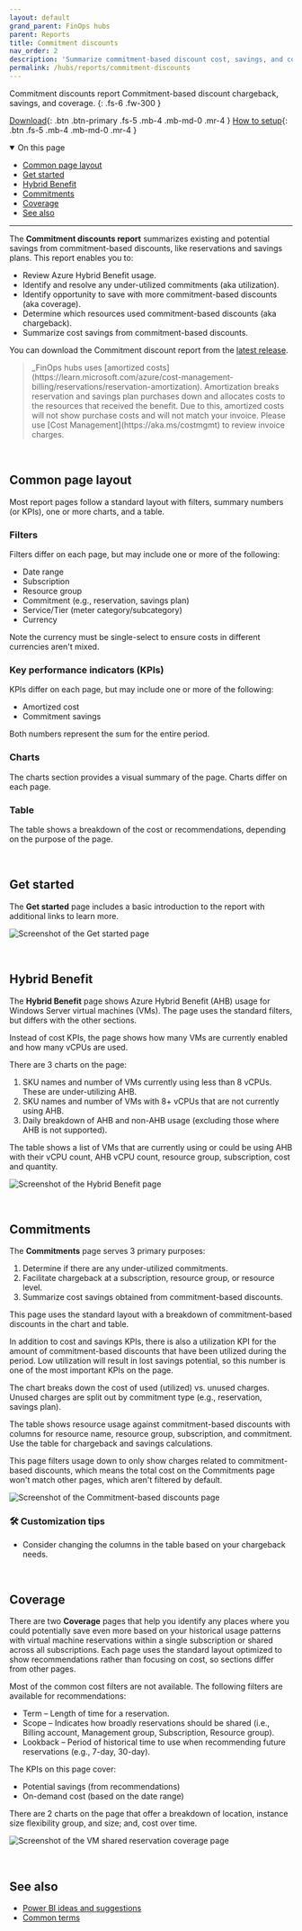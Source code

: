 ```yaml
---
layout: default
grand_parent: FinOps hubs
parent: Reports
title: Commitment discounts
nav_order: 2
description: 'Summarize commitment-based discount cost, savings, and coverage in Power BI.'
permalink: /hubs/reports/commitment-discounts
---
```


<span class="fs-9 d-block mb-4">Commitment discounts report</span>
Commitment-based discount chargeback, savings, and coverage.
{: .fs-6 .fw-300 }

[Download](https://github.com/microsoft/finops-toolkit/releases/latest/download/CommitmentDiscounts.pbix){: .btn .btn-primary .fs-5 .mb-4 .mb-md-0 .mr-4 }
[How to setup](./README.md#-how-to-setup-power-bi){: .btn .fs-5 .mb-4 .mb-md-0 .mr-4 }

<details open markdown="1">
    <summary class="fs-2 text-uppercase">On this page</summary>

- [Common page layout](#common-page-layout)
- [Get started](#get-started)
- [Hybrid Benefit](#hybrid-benefit)
- [Commitments](#commitments)
- [Coverage](#coverage)
- [See also](#see-also)

</details>

---

The **Commitment discounts report** summarizes existing and potential savings from commitment-based discounts, like reservations and savings plans. This report enables you to:

- Review Azure Hybrid Benefit usage.
- Identify and resolve any under-utilized commitments (aka utilization).
- Identify opportunity to save with more commitment-based discounts (aka coverage).
- Determine which resources used commitment-based discounts (aka chargeback).
- Summarize cost savings from commitment-based discounts.

You can download the Commitment discount report from the [latest release](https://github.com/microsoft/finops-toolkit/releases).

<blockquote class="important" markdown="1">
  _FinOps hubs uses [amortized costs](https://learn.microsoft.com/azure/cost-management-billing/reservations/reservation-amortization). Amortization breaks reservation and savings plan purchases down and allocates costs to the resources that received the benefit. Due to this, amortized costs will not show purchase costs and will not match your invoice. Please use [Cost Management](https://aka.ms/costmgmt) to review invoice charges.
</blockquote>

<br>

## Common page layout

Most report pages follow a standard layout with filters, summary numbers (or KPIs), one or more charts, and a table.

### Filters

Filters differ on each page, but may include one or more of the following:

- Date range
- Subscription
- Resource group
- Commitment (e.g., reservation, savings plan)
- Service/Tier (meter category/subcategory)
- Currency

Note the currency must be single-select to ensure costs in different currencies aren't mixed.

### Key performance indicators (KPIs)

KPIs differ on each page, but may include one or more of the following:

- Amortized cost
- Commitment savings

Both numbers represent the sum for the entire period.

### Charts

The charts section provides a visual summary of the page. Charts differ on each page.

### Table

The table shows a breakdown of the cost or recommendations, depending on the purpose of the page.

<br>

## Get started

The **Get started** page includes a basic introduction to the report with additional links to learn more.

![Screenshot of the Get started page](https://user-images.githubusercontent.com/399533/216883194-47ac6f41-c57f-491b-8b56-dfc2b1ef02f5.png)

<br>

## Hybrid Benefit

<!-- NOTE: This page is duplicated in the cost-summary.md. Please keep both updated at the same time. -->

The **Hybrid Benefit** page shows Azure Hybrid Benefit (AHB) usage for Windows Server virtual machines (VMs). The page uses the standard filters, but differs with the other sections.

Instead of cost KPIs, the page shows how many VMs are currently enabled and how many vCPUs are used.

There are 3 charts on the page:

1. SKU names and number of VMs currently using less than 8 vCPUs. These are under-utilizing AHB.
2. SKU names and number of VMs with 8+ vCPUs that are not currently using AHB.
3. Daily breakdown of AHB and non-AHB usage (excluding those where AHB is not supported).

The table shows a list of VMs that are currently using or could be using AHB with their vCPU count, AHB vCPU count, resource group, subscription, cost and quantity.

![Screenshot of the Hybrid Benefit page](https://user-images.githubusercontent.com/399533/216882954-a83d0c8a-fe6d-4d55-8e8b-45b3df3914a9.png)

<br>

## Commitments

<!-- NOTE: This page is duplicated in the cost-summary.md. Please keep both updated at the same time. -->

The **Commitments** page serves 3 primary purposes:

1. Determine if there are any under-utilized commitments.
2. Facilitate chargeback at a subscription, resource group, or resource level.
3. Summarize cost savings obtained from commitment-based discounts.

This page uses the standard layout with a breakdown of commitment-based discounts in the chart and table.

In addition to cost and savings KPIs, there is also a utilization KPI for the amount of commitment-based discounts that have been utilized during the period. Low utilization will result in lost savings potential, so this number is one of the most important KPIs on the page.

The chart breaks down the cost of used (utilized) vs. unused charges. Unused charges are split out by commitment type (e.g., reservation, savings plan).

The table shows resource usage against commitment-based discounts with columns for resource name, resource group, subscription, and commitment. Use the table for chargeback and savings calculations.

This page filters usage down to only show charges related to commitment-based discounts, which means the total cost on the Commitments page won't match other pages, which aren't filtered by default.

![Screenshot of the Commitment-based discounts page](https://user-images.githubusercontent.com/399533/216882916-bb7ecfa3-d092-4ae2-88e1-7a0425c14dca.png)

### 🛠️ Customization tips

- Consider changing the columns in the table based on your chargeback needs.

<br>

## Coverage

There are two **Coverage** pages that help you identify any places where you could potentially save even more based on your historical usage patterns with virtual machine reservations within a single subscription or shared across all subscriptions. Each page uses the standard layout optimized to show recommendations rather than focusing on cost, so sections differ from other pages.

Most of the common cost filters are not available. The following filters are available for recommendations:

- Term – Length of time for a reservation.
- Scope – Indicates how broadly reservations should be shared (i.e., Billing account, Management group, Subscription, Resource group).
- Lookback – Period of historical time to use when recommending future reservations (e.g., 7-day, 30-day).

The KPIs on this page cover:

- Potential savings (from recommendations)
- On-demand cost (based on the date range)

There are 2 charts on the page that offer a breakdown of location, instance size flexibility group, and size; and, cost over time.

![Screenshot of the VM shared reservation coverage page](https://github.com/microsoft/cloud-hubs/assets/399533/e33abb0b-6b2b-44d7-a9ec-8061b72d7857)

<br>

## See also

- [Power BI ideas and suggestions](https://github.com/microsoft/cloud-hubs/issues?q=is%3Aissue+is%3Aopen+label%3A%22Area%3A+Power+BI%22)
- [Common terms](./terms.md)

<br>
